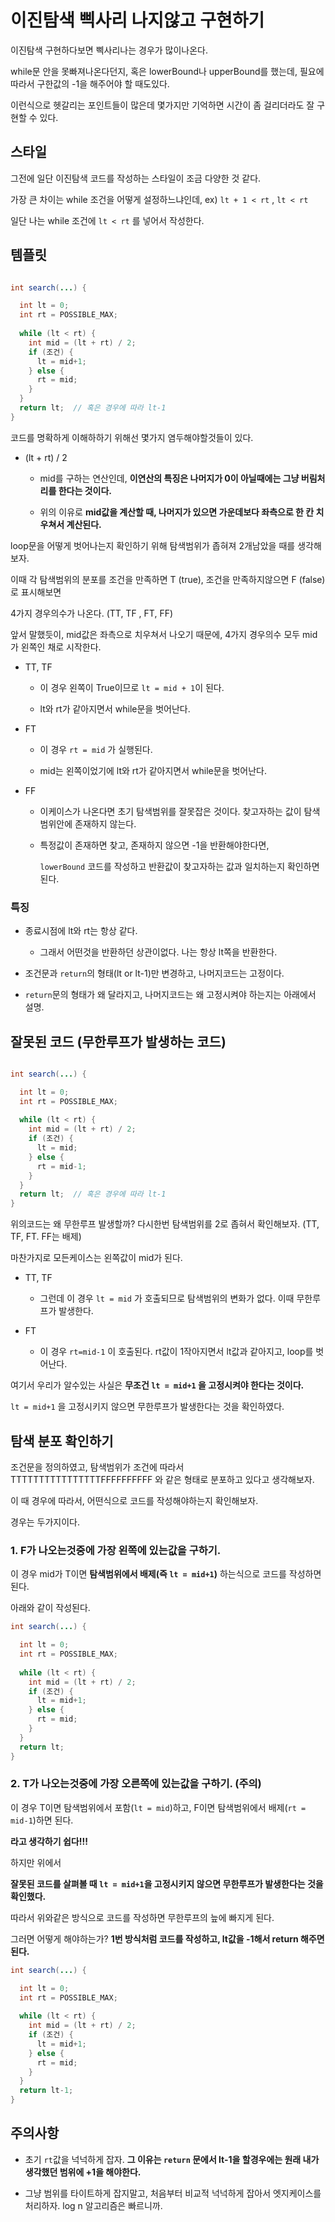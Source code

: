 # 이진탐색 삑사리 나지않고 구현하기

이진탐색 구현하다보면 삑사리나는 경우가 많이나온다.

while문 안을 못빠져나온다던지, 혹은 lowerBound나 upperBound를 했는데, 필요에따라서 구한값의 -1을 해주어야 할 때도있다.

이런식으로 헷갈리는 포인트들이 많은데 몇가지만 기억하면 시간이 좀 걸리더라도 잘 구현할 수 있다.

## 스타일

그전에 일단 이진탐색 코드를 작성하는 스타일이 조금 다양한 것 같다.

가장 큰 차이는 while 조건을 어떻게 설정하느냐인데, ex) `lt + 1 < rt` , `lt < rt`

일단 나는 while 조건에 `lt < rt` 를 넣어서 작성한다.

## 템플릿

```java

int search(...) {

  int lt = 0;
  int rt = POSSIBLE_MAX;
  
  while (lt < rt) {
    int mid = (lt + rt) / 2;
    if (조건) {
      lt = mid+1;
    } else {
      rt = mid;
    }
  }
  return lt;  // 혹은 경우에 따라 lt-1
}

```

코드를 명확하게 이해하하기 위해선 몇가지 염두해야할것들이 있다. 

- (lt + rt) / 2

  - mid를 구하는 연산인데, **이연산의 특징은 나머지가 0이 아닐때에는 그냥 버림처리를 한다는 것이다.**

  - 위의 이유로 **mid값을 계산할 때, 나머지가 있으면 가운데보다 좌측으로 한 칸 치우쳐서 계산된다.**

loop문을 어떻게 벗어나는지 확인하기 위해 탐색범위가 좁혀져 2개남았을 때를 생각해보자.

이때 각 탐색범위의 분포를 조건을 만족하면 T (true), 조건을 만족하지않으면 F (false)로 표시해보면

4가지 경우의수가 나온다. (TT, TF , FT, FF)

앞서 말했듯이, mid값은 좌측으로 치우쳐서 나오기 때문에, 4가지 경우의수 모두 mid가 왼쪽인 채로 시작한다.

- TT, TF
  
  - 이 경우 왼쪽이 True이므로 `lt = mid + 1`이 된다.
 
  - lt와 rt가 같아지면서 while문을 벗어난다.

- FT

  - 이 경우 `rt = mid` 가 실행된다.
  
  - mid는 왼쪽이었기에 lt와 rt가 같아지면서 while문을 벗어난다.

- FF

  - 이케이스가 나온다면 초기 탐색범위를 잘못잡은 것이다. 찾고자하는 값이 탐색범위안에 존재하지 않는다.
 
  - 특정값이 존재하면 찾고, 존재하지 않으면 -1을 반환해야한다면,
  
    `lowerBound` 코드를 작성하고 반환값이 찾고자하는 값과 일치하는지 확인하면 된다.

### 특징

- 종료시점에 lt와 rt는 항상 같다.

  - 그래서 어떤것을 반환하던 상관이없다. 나는 항상 lt쪽을 반환한다.

- 조건문과 `return`의 형태(lt or lt-1)만 변경하고, 나머지코드는 고정이다. 

- `return`문의 형태가 왜 달라지고, 나머지코드는 왜 고정시켜야 하는지는 아래에서 설명.

## 잘못된 코드 (무한루프가 발생하는 코드)

```java

int search(...) {

  int lt = 0;
  int rt = POSSIBLE_MAX;
  
  while (lt < rt) {
    int mid = (lt + rt) / 2;
    if (조건) {
      lt = mid;
    } else {
      rt = mid-1;
    }
  }
  return lt;  // 혹은 경우에 따라 lt-1
}

```

위의코드는 왜 무한루프 발생할까? 다시한번 탐색범위를 2로 좁혀서 확인해보자. (TT, TF, FT.  FF는 배제) 

마찬가지로 모든케이스는 왼쪽값이 mid가 된다.

- TT, TF

  -  그런데 이 경우 `lt = mid` 가 호출되므로 탐색범위의 변화가 없다. 이때 무한루프가 발생한다.
 
- FT

   - 이 경우 `rt=mid-1` 이 호출된다. rt값이 1작아지면서 lt값과 같아지고, loop를 벗어난다.

여기서 우리가 알수있는 사실은 **무조건 `lt = mid+1` 을 고정시켜야 한다는 것이다.**

`lt = mid+1` 을 고정시키지 않으면 무한루프가 발생한다는 것을 확인하였다. 

## 탐색 분포 확인하기

조건문을 정의하였고, 탐색범위가 조건에 따라서 TTTTTTTTTTTTTTTTFFFFFFFFFF 와 같은 형태로 분포하고 있다고 생각해보자.

이 때 경우에 따라서, 어떤식으로 코드를 작성해야하는지 확인해보자.

경우는 두가지이다. 

### 1. F가 나오는것중에 가장 왼쪽에 있는값을 구하기.

이 경우 mid가 T이면 **탐색범위에서 배제(즉 `lt = mid+1`)** 하는식으로 코드를 작성하면 된다.

아래와 같이 작성된다.
```java
int search(...) {

  int lt = 0;
  int rt = POSSIBLE_MAX;
  
  while (lt < rt) {
    int mid = (lt + rt) / 2;
    if (조건) {
      lt = mid+1;
    } else {
      rt = mid;
    }
  }
  return lt;
}
```


### 2. T가 나오는것중에 가장 오른쪽에 있는값을 구하기. (주의)

이 경우 T이면 탐색범위에서 포함(`lt = mid`)하고, F이면 탐색범위에서 배제(`rt = mid-1`)하면 된다.

**라고 생각하기 쉽다!!!**

하지만 위에서 

**잘못된 코드를 살펴볼 때 `lt = mid+1`을 고정시키지 않으면 무한루프가 발생한다는 것을 확인했다.**

따라서 위와같은 방식으로 코드를 작성하면 무한루프의 늪에 빠지게 된다.

그러면 어떻게 해야하는가? **1번 방식처럼 코드를 작성하고, lt값을 -1해서 return 해주면된다.**

```java
int search(...) {

  int lt = 0;
  int rt = POSSIBLE_MAX;
  
  while (lt < rt) {
    int mid = (lt + rt) / 2;
    if (조건) {
      lt = mid+1;
    } else {
      rt = mid;
    }
  }
  return lt-1;
}
```



## 주의사항

- 초기 `rt`값을 넉넉하게 잡자. **그 이유는 `return` 문에서 lt-1을 할경우에는 원래 내가 생각했던 범위에 +1을 해야한다.**

- 그냥 범위를 타이트하게 잡지말고, 처음부터 비교적 넉넉하게 잡아서 엣지케이스를 처리하자. log n 알고리즘은 빠르니까.



